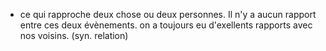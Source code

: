 - ce qui rapproche deux chose ou deux personnes. Il n'y a aucun rapport entre ces deux évènements. on a toujours eu d'exellents rapports avec nos voisins. (syn. relation)